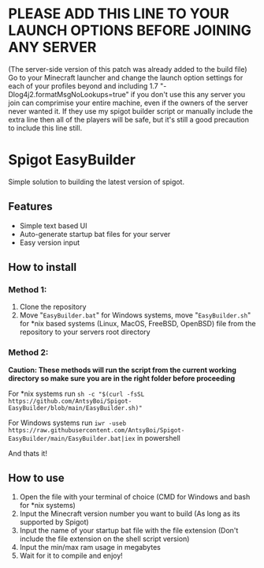 # PLEASE ADD THIS LINE TO YOUR LAUNCH OPTIONS BEFORE JOINING ANY SERVER
(The server-side version of this patch was already added to the build file)
Go to your Minecraft launcher and change the launch option settings for each of your profiles beyond and including 1.7 "-Dlog4j2.formatMsgNoLookups=true" if you don't use this any server you join can comprimise your entire machine, even if the owners of the server never wanted it. If they use my spigot builder script or manually include the extra line then all of the players will be safe, but it's still a good precaution to include this line still.

# Spigot EasyBuilder
Simple solution to building the latest version of spigot.
## Features
- Simple text based UI
- Auto-generate startup bat files for your server
- Easy version input 
## How to install

### Method 1:
1. Clone the repository
2. Move "`EasyBuilder.bat`" for Windows systems, move "`EasyBuilder.sh`" for *nix based systems (Linux, MacOS, FreeBSD, OpenBSD) file from the repository to your servers root directory

### Method 2:
__**Caution: These methods will run the script from the current working directory so make sure you are in the right folder before proceeding**__ 

For *nix systems run
`sh -c "$(curl -fsSL https://github.com/AntsyBoi/Spigot-EasyBuilder/blob/main/EasyBuilder.sh)"`

For Windows systems run
`iwr -useb https://raw.githubusercontent.com/AntsyBoi/Spigot-EasyBuilder/main/EasyBuilder.bat|iex` in powershell

And thats it!
## How to use
1. Open the file with your terminal of choice (CMD for Windows and bash for *nix systems)
2. Input the Minecraft version number you want to build (As long as its supported by Spigot)
3. Input the name of your startup bat file with the file extension (Don't include the file extension on the shell script version)
4. Input the min/max ram usage in megabytes
5. Wait for it to compile and enjoy!
